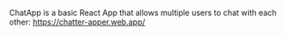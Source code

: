 ChatApp is a basic React App that allows multiple users to chat with each other: https://chatter-apper.web.app/

